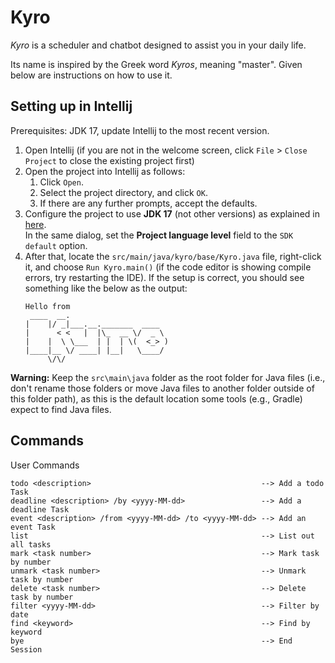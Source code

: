 # Kyro

_Kyro_ is a scheduler and chatbot designed to assist you in your daily life.

Its name is inspired by the Greek word _Kyros_, meaning "master". Given below are instructions on how to use it.

## Setting up in Intellij

Prerequisites: JDK 17, update Intellij to the most recent version.

1. Open Intellij (if you are not in the welcome screen, click `File` > `Close Project` to close the existing project
   first)
1. Open the project into Intellij as follows:
    1. Click `Open`.
    1. Select the project directory, and click `OK`.
    1. If there are any further prompts, accept the defaults.
1. Configure the project to use **JDK 17** (not other versions) as explained
   in [here](https://www.jetbrains.com/help/idea/sdk.html#set-up-jdk).<br>
   In the same dialog, set the **Project language level** field to the `SDK default` option.
1. After that, locate the `src/main/java/kyro/base/Kyro.java` file, right-click it, and choose `Run Kyro.main()` (if the
   code
   editor is showing compile errors, try restarting the IDE). If the setup is correct, you should see something like the
   below as the output:
   ```
   Hello from
    ____  __.                      
   |    |/ _|___.__._______  ____  
   |      < <   |  |\_  __ \/  _ \ 
   |    |  \ \___  | |  | \(  <_> )
   |____|__ \/ ____| |__|   \____/ 
        \/\/                    
   ```

**Warning:** Keep the `src\main\java` folder as the root folder for Java files (i.e., don't rename those folders or move
Java files to another folder outside of this folder path), as this is the default location some tools (e.g., Gradle)
expect to find Java files.

## Commands

User Commands

   ```
   todo <description>                                      --> Add a todo Task
   deadline <description> /by <yyyy-MM-dd>                 --> Add a deadline Task
   event <description> /from <yyyy-MM-dd> /to <yyyy-MM-dd> --> Add an event Task
   list                                                    --> List out all tasks
   mark <task number>                                      --> Mark task by number
   unmark <task number>                                    --> Unmark task by number
   delete <task number>                                    --> Delete task by number
   filter <yyyy-MM-dd>                                     --> Filter by date
   find <keyword>                                          --> Find by keyword
   bye                                                     --> End Session
   ```
